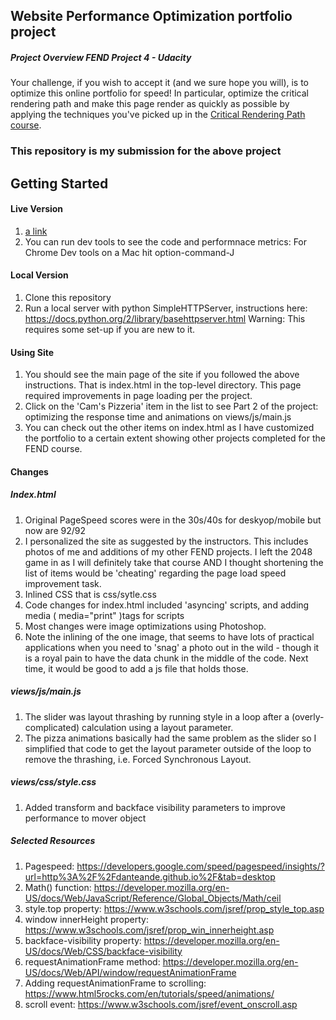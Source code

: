 ## Website Performance Optimization portfolio project

##### Project Overview FEND Project 4 - Udacity

Your challenge, if you wish to accept it (and we sure hope you will), is to optimize this online portfolio for speed! In particular, optimize the critical rendering path and make this page render as quickly as possible by applying the techniques you've picked up in the [Critical Rendering Path course](https://www.udacity.com/course/ud884).



### This repository is my submission for the above project

## Getting Started

#### Live Version

1. [a link](https://danteande.github.io/)
1. You can run dev tools to see the code and performnace metrics: For Chrome Dev tools on a Mac hit option-command-J

#### Local Version

1. Clone this repository
1. Run a local server with python SimpleHTTPServer, instructions here: https://docs.python.org/2/library/basehttpserver.html Warning: This requires some set-up if you are new to it.


#### Using Site

1. You should see the main page of the site if you followed the above instructions. That is index.html in the top-level directory. This page required improvements in page loading per the project.
1. Click on the 'Cam's Pizzeria' item in the list to see Part 2 of the project: optimizing the response time and animations on views/js/main.js
1. You can check out the other items on index.html as I have customized the portfolio to a certain extent showing other projects completed for the FEND course.


#### Changes

##### Index.html


1. Original PageSpeed scores were in the 30s/40s for deskyop/mobile but now are 92/92
1. I personalized the site as suggested by the instructors. This includes photos of me and additions of my other FEND projects. I left the 2048 game in as I will definitely take that course AND I thought shortening the list of items would be 'cheating' regarding the page load speed improvement task.
1. Inlined CSS that is css/sytle.css
1. Code changes for index.html included 'asyncing' scripts, and adding media ( media="print" )tags for scripts
1. Most changes were image optimizations using Photoshop.
1. Note the inlining of the one image, that seems to have lots of practical applications when you need to 'snag' a photo out in the wild - though it is a royal pain to have the data chunk in the middle of the code. Next time, it would be good to add a js file that holds those.

##### views/js/main.js

1. The slider was layout thrashing by running style in a loop after a (overly-complicated) calculation using a layout parameter.
1. The pizza animations basically had the same problem as the slider so I simplified that code to get the layout parameter outside of the loop to remove the thrashing, i.e. Forced Synchronous Layout.

##### views/css/style.css

1. Added transform and backface visibility parameters to improve performance to mover object



##### Selected Resources

1. Pagespeed: https://developers.google.com/speed/pagespeed/insights/?url=http%3A%2F%2Fdanteande.github.io%2F&tab=desktop
1. Math() function: https://developer.mozilla.org/en-US/docs/Web/JavaScript/Reference/Global_Objects/Math/ceil
1. style.top property: https://www.w3schools.com/jsref/prop_style_top.asp
1. window innerHeight property: https://www.w3schools.com/jsref/prop_win_innerheight.asp
1. backface-visibility property: https://developer.mozilla.org/en-US/docs/Web/CSS/backface-visibility
1. requestAnimationFrame method: https://developer.mozilla.org/en-US/docs/Web/API/window/requestAnimationFrame
1. Adding requestAnimationFrame to scrolling: https://www.html5rocks.com/en/tutorials/speed/animations/
1. scroll event: https://www.w3schools.com/jsref/event_onscroll.asp
